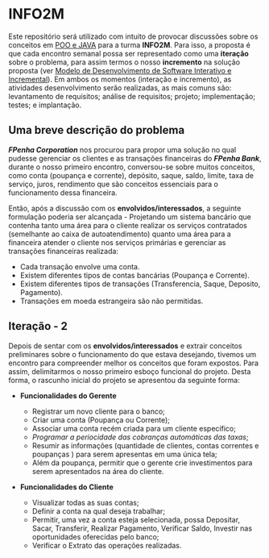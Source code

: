 # INFO2M

Este repositório será utilizado com intuito de provocar discussões sobre os conceitos em [POO e JAVA](https://www.caelum.com.br/apostila-java-orientacao-objetos/) para a turma **INFO2M**. Para isso, a proposta é que cada encontro semanal possa ser representado como uma **iteração** sobre o problema, para assim termos o nosso **incremento** na solução proposta (ver [Modelo de Desenvolvimento de Software Interativo e Incremental](https://pt.wikipedia.org/wiki/Desenvolvimento_iterativo_e_incremental)). Em ambos os momentos (interação e incremento), as atividades desenvolvimento serão realizadas, as mais comuns são: levantamento de requisitos; análise de requisitos; projeto; implementação; testes; e implantação.

## Uma breve descrição do problema

***FPenha Corporation*** nos procurou para propor uma solução no qual pudesse gerenciar os clientes e as transações financeiras do ***FPenha Bank***, durante o nosso primeiro encontro, conversou-se sobre muitos conceitos, como conta (poupança e corrente), depósito, saque, saldo, limite, taxa de serviço, juros, rendimento que são conceitos essenciais para o funcionamento dessa financeira.

Então, após a discussão com os **envolvidos/interessados**, a seguinte formulação poderia ser alcançada - Projetando um sistema bancário que contenha tanto uma área para o cliente realizar os serviços contratados (semelhante ao caixa de autoatendimento) quanto uma área para a financeira atender o cliente nos serviços primárias e gerenciar as transações financeiras realizada:

 * Cada transação envolve uma conta.
 * Existem diferentes tipos de contas bancárias (Poupança e Corrente).
 * Existem diferentes tipos de transações (Transferencia, Saque, Deposito, Pagamento).
 * Transações em moeda estrangeira são não permitidas.

## Iteração - 2

Depois de sentar com os **envolvidos/interessados** e extrair conceitos preliminares sobre o funcionamento do que estava desejando, tivemos um encontro para compreender melhor os conceitos que foram expostos. Para assim, delimitarmos o nosso primeiro esboço funcional do projeto. Desta forma, o rascunho inicial do projeto se apresentou da seguinte forma: 

* __Funcionalidades do Gerente__ 
  * Registrar um novo cliente para o banco; 
  * Criar uma conta (Poupança ou Corrente);
  * Associar uma conta recém criada para um cliente específico;
  * _Programar a periocidade das cobranças automáticas das taxas_;
  * Resumir as informações (quantidade de clientes, contas correntes e poupanças ) para serem apresentas em uma única tela;
  * Além da poupança, permitir que o gerente crie investimentos para serem apresentados na área do cliente.
  
* __Funcionalidades do Cliente__ 
  * Visualizar todas as suas contas;
  * Definir a conta na qual deseja trabalhar;
  * Permitir, uma vez a conta esteja selecionada, possa Depositar, Sacar, Transferir, Realizar Pagamento, Verificar Saldo, Investir nas oportunidades oferecidas pelo banco;
  * Verificar o Extrato das operações realizadas. 
